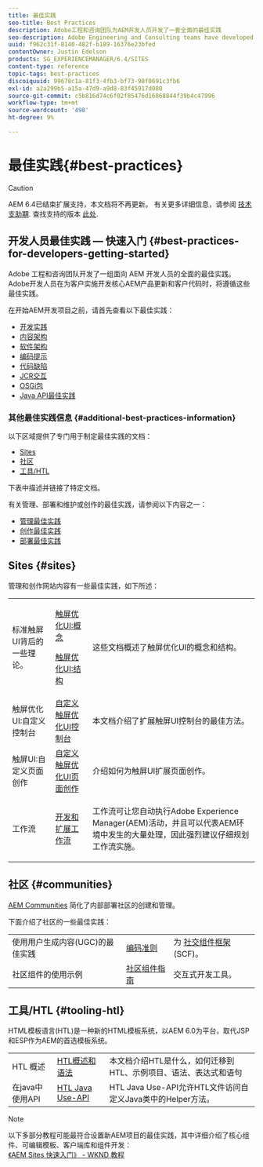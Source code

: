 ```yaml
---
title: 最佳实践
seo-title: Best Practices
description: Adobe工程和咨询团队为AEM开发人员开发了一套全面的最佳实践
seo-description: Adobe Engineering and Consulting teams have developed a comprehensive set of best practices for AEM developers
uuid: f962c31f-8140-482f-b189-16376e23bfed
contentOwner: Justin Edelson
products: SG_EXPERIENCEMANAGER/6.4/SITES
content-type: reference
topic-tags: best-practices
discoiquuid: 99678c1a-81f3-4fb3-bf73-98f0691c3fb6
exl-id: a2a299b5-a15a-47d9-a9d8-83f45917d080
source-git-commit: c5b816d74c6f02f85476d16868844f39b4c47996
workflow-type: tm+mt
source-wordcount: '498'
ht-degree: 9%

---
```


# 最佳实践{#best-practices}

>[!CAUTION]
>
>AEM 6.4已结束扩展支持，本文档将不再更新。 有关更多详细信息，请参阅 [技术支助期](https://helpx.adobe.com/cn/support/programs/eol-matrix.html). 查找支持的版本 [此处](https://experienceleague.adobe.com/docs/).

## 开发人员最佳实践 — 快速入门 {#best-practices-for-developers-getting-started}

Adobe 工程和咨询团队开发了一组面向 AEM 开发人员的全面的最佳实践。Adobe开发人员在为客户实施开发核心AEM产品更新和客户代码时，将遵循这些最佳实践。

在开始AEM开发项目之前，请首先查看以下最佳实践：

* [开发实践](/help/sites-developing/development-practices.md)
* [内容架构](/help/sites-developing/content-architecture.md)
* [软件架构](/help/sites-developing/software-architecture.md)
* [编码提示](/help/sites-developing/coding-tips.md)
* [代码缺陷](/help/sites-developing/code-pitfalls.md)
* [JCR交互](/help/sites-developing/jcr-integration.md)
* [OSGi包](/help/sites-developing/osgi-bundles.md)
* [Java API最佳实践](https://experienceleague.adobe.com/docs/experience-manager-learn/foundation/development/understand-java-api-best-practices.html)

### 其他最佳实践信息 {#additional-best-practices-information}

以下区域提供了专门用于制定最佳实践的文档：

* [Sites](#sites)
* [社区](/help/sites-developing/best-practices.md#communities)
* [工具/HTL](/help/sites-developing/best-practices.md#tooling-htl)

下表中描述并链接了特定文档。

有关管理、部署和维护或创作的最佳实践，请参阅以下内容之一：

* [管理最佳实践](/help/sites-administering/administer-best-practices.md)
* [创作最佳实践](/help/sites-authoring/best-practices.md)
* [部署最佳实践](/help/sites-deploying/best-practices.md)

## Sites {#sites}

管理和创作网站内容有一些最佳实践，如下所述：

<table> 
 <tbody>
  <tr>
   <td>标准触屏UI背后的一些理论。</td> 
   <td><p><a href="/help/sites-developing/touch-ui-concepts.md">触屏优化UI:概念</a></p> <p><a href="/help/sites-developing/touch-ui-structure.md">触屏优化UI:结构</a></p> </td> 
   <td>这些文档概述了触屏优化UI的概念和结构。</td> 
  </tr>
  <tr>
   <td>触屏优化UI:自定义控制台 </td> 
   <td><a href="/help/sites-developing/customizing-consoles-touch.md">自定义触屏优化UI控制台</a></td> 
   <td>本文档介绍了扩展触屏UI控制台的最佳方法。</td> 
  </tr>
  <tr>
   <td>触屏UI:自定义页面创作</td> 
   <td><a href="/help/sites-developing/customizing-page-authoring-touch.md">自定义触屏优化UI页面创作</a></td> 
   <td>介绍如何为触屏UI扩展页面创作。</td> 
  </tr>
  <tr>
   <td>工作流</td> 
   <td><a href="/help/sites-developing/workflows-best-practices.md">开发和扩展工作流</a></td> 
   <td><p>工作流可让您自动执行Adobe Experience Manager(AEM)活动，并且可以代表AEM环境中发生的大量处理，因此强烈建议仔细规划工作流实施。</p> </td> 
  </tr>
 </tbody>
</table>

## 社区 {#communities}

[AEM Communities](/help/communities/overview.md) 简化了内部部署社区的创建和管理。

下面介绍了社区的一些最佳实践：

|  |  |  |
|---|---|---|
| 使用用户生成内容(UGC)的最佳实践 | [编码准则](/help/communities/code-guide.md) | 为 [社交组件框架](/help/communities/scf.md) (SCF)。 |
| 社区组件的使用示例 | [社区组件指南](/help/communities/components-guide.md) | 交互式开发工具。 |

## 工具/HTL {#tooling-htl}

HTML模板语言(HTL)是一种新的HTML模板系统，以AEM 6.0为平台，取代JSP和ESP作为AEM的首选模板系统。

|  |  |  |
|---|---|---|
| HTL 概述 | [HTL概述和语法](https://helpx.adobe.com/experience-manager/htl/user-guide.html) | 本文档介绍HTL是什么，如何迁移到HTL、示例项目、语法、表达式和语句 |
| 在java中使用API | [HTL Java Use-API](https://helpx.adobe.com/experience-manager/htl/using/use-api.html) | HTL Java Use-API允许HTL文件访问自定义Java类中的Helper方法。 |

>[!NOTE]
>
>以下多部分教程可能最符合设置新AEM项目的最佳实践，其中详细介绍了核心组件、可编辑模板、客户端库和组件开发：\
>[《AEM Sites 快速入门》 - WKND 教程](https://helpx.adobe.com/experience-manager/kt/sites/using/getting-started-wknd-tutorial-develop.html)
